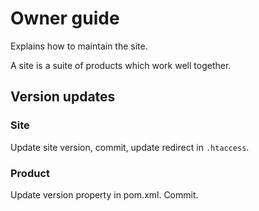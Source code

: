 # Owner guide

Explains how to maintain the site.

A site is a suite of products which work well together.

## Version updates

### Site

Update site version, commit, update redirect in ``.htaccess``.

### Product

Update version property in pom.xml. Commit. 